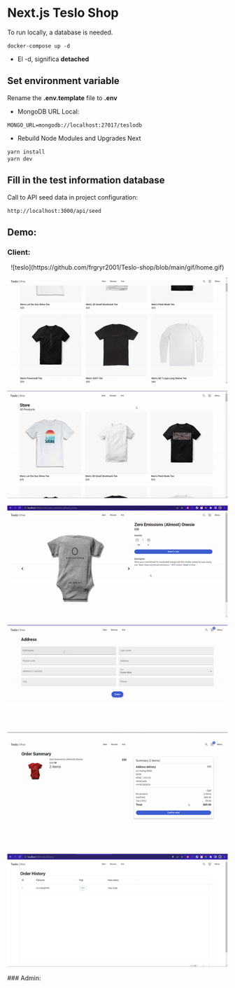 # Next.js Teslo Shop

To run locally, a database is needed.

```
docker-compose up -d
```

- El -d, significa **detached**

## Set environment variable

Rename the **.env.template** file to **.env**

- MongoDB URL Local:

```
MONGO_URL=mongodb://localhost:27017/teslodb
```

- Rebuild Node Modules and Upgrades Next

```
yarn install
yarn dev
```

## Fill in the test information database

Call to API seed data in project configuration:

```
http://localhost:3000/api/seed
```

<!-- upload gif -->

## Demo:

### Client:

<p align="center">
  ![teslo](https://github.com/frgryr2001/Teslo-shop/blob/main/gif/home.gif)


  ![teslo](https://github.com/frgryr2001/Teslo-shop/blob/main/gif/responsive.gif)



  ![teslo](https://github.com/frgryr2001/Teslo-shop/blob/main/gif/category.gif)


  ![teslo](https://github.com/frgryr2001/Teslo-shop/blob/main/gif/addtoCart.gif)


  ![teslo](https://github.com/frgryr2001/Teslo-shop/blob/main/gif/addAddress.gif)


  ![teslo](https://github.com/frgryr2001/Teslo-shop/blob/main/gif/checkout.gif)



  ![teslo](https://github.com/frgryr2001/Teslo-shop/blob/main/gif/history.png)
<p/>
### Admin:
